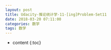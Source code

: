 ```yaml
---
layout: post
title: Udacity-推论统计学-11-[ing]Problem-Set11
date: 2018-03-20 07:11:00
categories: 数学
tags: 数学
---
```

* content
{:toc}






















